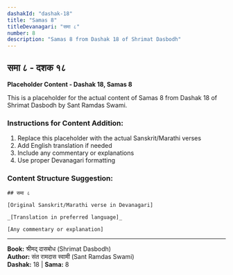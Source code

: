 ```yaml
---
dashakId: "dashak-18"
title: "Samas 8"
titleDevanagari: "समा ८"
number: 8
description: "Samas 8 from Dashak 18 of Shrimat Dasbodh"
---
```


## समा ८ - दशक १८

<!-- TODO: Add the actual Sanskrit/Marathi content here -->

**Placeholder Content - Dashak 18, Samas 8**

This is a placeholder for the actual content of Samas 8 from Dashak 18 of Shrimat Dasbodh by Sant Ramdas Swami.

### Instructions for Content Addition:
1. Replace this placeholder with the actual Sanskrit/Marathi verses
2. Add English translation if needed
3. Include any commentary or explanations
4. Use proper Devanagari formatting

### Content Structure Suggestion:
```
## समा ८

[Original Sanskrit/Marathi verse in Devanagari]

_[Translation in preferred language]_

[Any commentary or explanation]
```

---
**Book:** श्रीमद् दासबोध (Shrimat Dasbodh)  
**Author:** संत रामदास स्वामी (Sant Ramdas Swami)  
**Dashak:** 18 | **Sama:** 8
